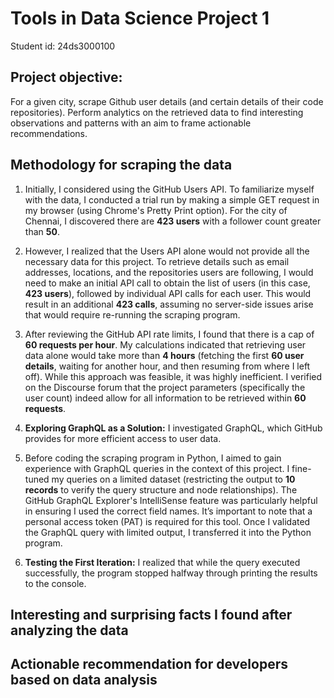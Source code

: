 # Tools in Data Science Project 1
Student id: 24ds3000100

## Project objective:
For a given city, scrape Github user details (and certain details of their code repositories). Perform analytics on the retrieved data to find interesting observations and patterns with an aim to frame actionable recommendations.

## Methodology for scraping the data

1. Initially, I considered using the GitHub Users API. To familiarize myself with the data, I conducted a trial run by making a simple GET request in my browser (using Chrome's Pretty Print option). For the city of Chennai, I discovered there are **423 users** with a follower count greater than **50**.
  
2. However, I realized that the Users API alone would not provide all the necessary data for this project. To retrieve details such as email addresses, locations, and the repositories users are following, I would need to make an initial API call to obtain the list of users (in this case, **423 users**), followed by individual API calls for each user. This would result in an additional **423 calls**, assuming no server-side issues arise that would require re-running the scraping program.

3. After reviewing the GitHub API rate limits, I found that there is a cap of **60 requests per hour**. My calculations indicated that retrieving user data alone would take more than **4 hours** (fetching the first **60 user details**, waiting for another hour, and then resuming from where I left off). While this approach was feasible, it was highly inefficient. I verified on the Discourse forum that the project parameters (specifically the user count) indeed allow for all information to be retrieved within **60 requests**.

4. **Exploring GraphQL as a Solution:** I investigated GraphQL, which GitHub provides for more efficient access to user data.

5. Before coding the scraping program in Python, I aimed to gain experience with GraphQL queries in the context of this project. I fine-tuned my queries on a limited dataset (restricting the output to **10 records** to verify the query structure and node relationships). The GitHub GraphQL Explorer's IntelliSense feature was particularly helpful in ensuring I used the correct field names. It’s important to note that a personal access token (PAT) is required for this tool. Once I validated the GraphQL query with limited output, I transferred it into the Python program.

6. **Testing the First Iteration:** I realized that while the query executed successfully, the program stopped halfway through printing the results to the console.

## Interesting and surprising facts I found after analyzing the data


## Actionable recommendation for developers based on data analysis

